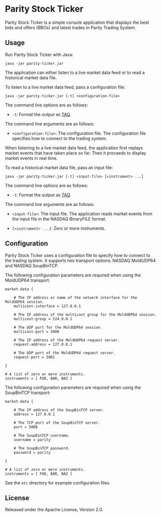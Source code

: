 Parity Stock Ticker
===================

Parity Stock Ticker is a simple console application that displays the best
bids and offers (BBOs) and latest trades in Parity Trading System.


Usage
-----

Run Parity Stock Ticker with Java:

```
java -jar parity-ticker.jar
```

The application can either listen to a live market data feed or to read a
historical market data file.

To listen to a live market data feed, pass a configuration file:

```
java -jar parity-ticker.jar [-t] <configuration-file>
```

The command line options are as follows:

- `-t`: Format the output as [TAQ][].

  [TAQ]: ../../libraries/file/doc/TAQ.md

The command line arguments are as follows:

- `<configuration-file>`: The configuration file. The configuration file
  specifies how to connect to the trading system.

When listening to a live market data feed, the application first replays
market events that have taken place so far. Then it proceeds to display
market events in real time.

To read a historical market data file, pass an input file:

```
java -jar parity-ticker.jar [-t] <input-file> [<instrument> ...]
```

The command line options are as follows:

- `-t`: Format the output as [TAQ][].

The command line arguments are as follows:

- `<input-file>`: The input file. The application reads market events from
  the input file in the NASDAQ BinaryFILE format.

- `[<instrument> ...]`: Zero or more instruments.


Configuration
-------------

Parity Stock Ticker uses a configuration file to specify how to connect to the
trading system. It supports two transport options: NASDAQ MoldUDP64 and NASDAQ
SoupBinTCP.

The following configuration parameters are required when using the MoldUDP64
transport:

```
market-data {

    # The IP address or name of the network interface for the MoldUDP64 session.
    multicast-interface = 127.0.0.1

    # The IP address of the multicast group for the MoldUDP64 session.
    multicast-group = 224.0.0.1

    # The UDP port for the MoldUDP64 session.
    multicast-port = 5000

    # The IP address of the MoldUDP64 request server.
    request-address = 127.0.0.1

    # The UDP port of the MoldUDP64 request server.
    request-port = 5001

}

# A list of zero or more instruments.
instruments = [ FOO, BAR, BAZ ]
```

The following configuration parameters are required when using the SoupBinTCP
transport:

```
market-data {

    # The IP address of the SoupBinTCP server.
    address = 127.0.0.1

    # The TCP port of the SoupBinTCP server.
    port = 5000

    # The SoupBinTCP username.
    username = parity

    # The SoupBinTCP password.
    password = parity

}

# A list of zero or more instruments.
instruments = [ FOO, BAR, BAZ ]
```

See the `etc` directory for example configuration files.


License
-------

Released under the Apache License, Version 2.0.
